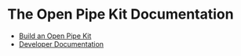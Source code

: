 # The Open Pipe Kit Documentation
- [Build an Open Pipe Kit](build-an-open-pipe-kit.md)
- [Developer Documentation](developer.md)

